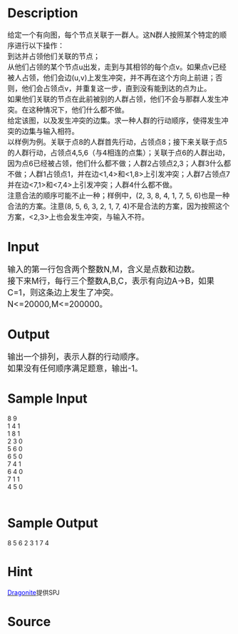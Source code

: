 
# Description

<div class="content"><p><span style="font-size: medium">给定一个有向图，每个节点关联于一群人。这N群人按照某个特定的顺序进行以下操作：<br/>
到达并占领他们关联的节点；<br/>
从他们占领的某个节点u出发，走到与其相邻的每个点v。如果点v已经被人占领，他们会边(u,v)上发生冲突，并不再在这个方向上前进；否则，他们会占领点v，并重复这一步，直到没有能到达的点为止。<br/>
如果他们关联的节点在此前被别的人群占领，他们不会与那群人发生冲突。在这种情况下，他们什么都不做。<br/>
给定该图，以及发生冲突的边集。求一种人群的行动顺序，使得发生冲突的边集与输入相符。<br/>
以样例为例。关联于点8的人群首先行动，占领点8；接下来关联于点5的人群行动，占领点4,5,6（与4相连的点集）；关联于点6的人群出动，因为点6已经被占领，他们什么都不做；人群2占领点2,3；人群3什么都不做；人群1占领点1，并在边&lt;1,4&gt;和&lt;1,8&gt;上引发冲突；人群7占领点7并在边&lt;7,1&gt;和&lt;7,4&gt;上引发冲突；人群4什么都不做。<br/>
注意合法的顺序可能不止一种；样例中，(2, 3, 8, 4, 1, 7, 5, 6)也是一种合法的方案。注意(8, 5, 6, 3, 2, 1, 7, 4)不是合法的方案，因为按照这个方案，&lt;2,3&gt;上也会发生冲突，与输入不符。<br/>
</span></p></div>

# Input

<div class="content"><p><font size="4">输入的第一行包含两个整数N,M，含义是点数和边数。<br/>
接下来M行，每行三个整数A,B,C，表示有向边A-&gt;B，如果C=1，则这条边上发生了冲突。<br/>
N&lt;=20000,M&lt;=200000。<br/>
</font></p></div>

# Output

<div class="content"><p><font size="4">输出一个排列，表示人群的行动顺序。<br/>
如果没有任何顺序满足题意，输出-1。<br/>
</font></p></div>

# Sample Input

<div class="content"><span class="sampledata">8 9<br/>
1 4 1<br/>
1 8 1<br/>
2 3 0<br/>
5 6 0<br/>
6 5 0<br/>
7 4 1<br/>
6 4 0<br/>
7 1 1<br/>
4 5 0<br/>
<br/>
</span></div>

# Sample Output

<div class="content"><span class="sampledata">8 5 6 2 3 1 7 4<br/>
</span></div>

# Hint

<div class="content"><p></p><p><a href="http://61.187.179.132/JudgeOnline/userinfo.php?user=Dragonite"><font color="#0000ff">Dragonite</font></a>提供SPJ</p><p></p></div>

# Source

<div class="content"><p><a href="problemset.php?search="></a></p></div>

